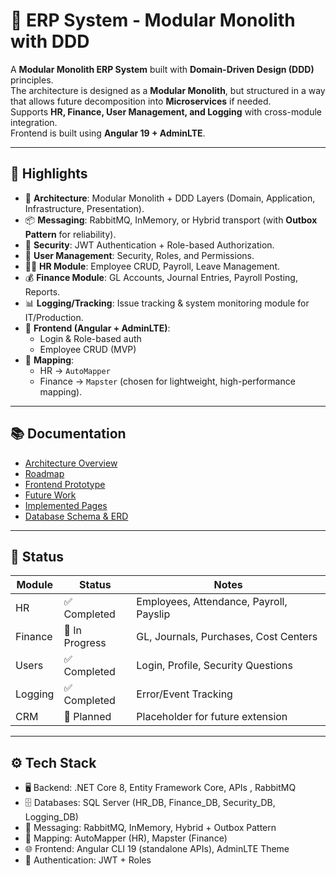 # 🏢 ERP System - Modular Monolith with DDD

A **Modular Monolith ERP System** built with **Domain-Driven Design (DDD)** principles.  
The architecture is designed as a **Modular Monolith**, but structured in a way that allows future decomposition into **Microservices** if needed.  
Supports **HR, Finance, User Management, and Logging** with cross-module integration.  
Frontend is built using **Angular 19 + AdminLTE**.

---

## 🌟 Highlights

- 🧩 **Architecture**: Modular Monolith + DDD Layers (Domain, Application, Infrastructure, Presentation).  
- 📦 **Messaging**: RabbitMQ, InMemory, or Hybrid transport (with **Outbox Pattern** for reliability).  
- 🔐 **Security**: JWT Authentication + Role-based Authorization.  
- 👥 **User Management**: Security, Roles, and Permissions.  
- 🧑‍💼 **HR Module**: Employee CRUD, Payroll, Leave Management.  
- 💰 **Finance Module**: GL Accounts, Journal Entries, Payroll Posting, Reports.  
- 📊 **Logging/Tracking**: Issue tracking & system monitoring module for IT/Production.  
- 🎨 **Frontend (Angular + AdminLTE)**:  
  - Login & Role-based auth  
  - Employee CRUD (MVP)  
- 🔀 **Mapping**:  
  - HR → `AutoMapper`  
  - Finance → `Mapster` (chosen for lightweight, high-performance mapping).

---

## 📚 Documentation

- [Architecture Overview](docs/Architecture.md)  
- [Roadmap](docs/Roadmap.md)  
- [Frontend Prototype](docs/FrontendPrototype.md)  
- [Future Work](docs/FutureWork.md)  
- [Implemented Pages](docs/ImplementedPages.md)  
- [Database Schema & ERD](docs/Database.md)  

---

## 📌 Status

| Module      | Status          | Notes                                      |
|-------------|-----------------|--------------------------------------------|
| HR          | ✅ Completed     | Employees, Attendance, Payroll, Payslip    |
| Finance     | 🚧 In Progress   | GL, Journals, Purchases, Cost Centers      |
| Users       | ✅ Completed     | Login, Profile, Security Questions         |
| Logging     | ✅ Completed     | Error/Event Tracking                       |
| CRM         | 📝 Planned       | Placeholder for future extension           |

---

## ⚙️ Tech Stack
- 🖥️ Backend: .NET Core 8, Entity Framework Core, APIs , RabbitMQ
- 🗄️ Databases: SQL Server (HR_DB, Finance_DB, Security_DB, Logging_DB)
- 📡 Messaging: RabbitMQ, InMemory, Hybrid + Outbox Pattern
- 🔄 Mapping: AutoMapper (HR), Mapster (Finance)
- 🌐 Frontend: Angular CLI 19 (standalone APIs), AdminLTE Theme
- 🔑 Authentication: JWT + Roles

